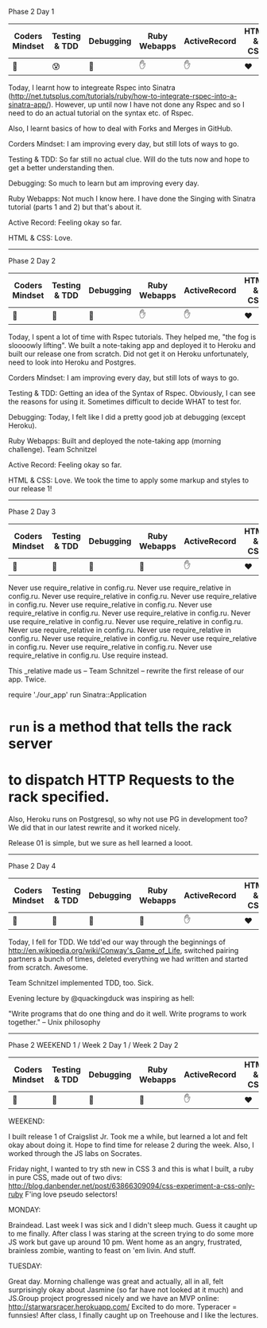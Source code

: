 Phase 2 Day 1

| Coders Mindset | Testing & TDD | Debugging   | Ruby Webapps | ActiveRecord | HTML & CSS   |
| -------------- | ------------- | ---------   | ------------ | ------------ | ----------   |
|  :punch:		 | :cold_sweat:	 | :punch:	   |:raised_hand: | :raised_hand:| :heart:		|


Today, I learnt how to integreate Rspec into Sinatra (http://net.tutsplus.com/tutorials/ruby/how-to-integrate-rspec-into-a-sinatra-app/). However, up until now I have not done any Rspec and so I need to do an actual tutorial on the syntax etc. of Rspec.


Also, I learnt basics of how to deal with Forks and Merges in GitHub.


Corders Mindset:
I am improving every day, but still lots of ways to go.

Testing & TDD:
So far still no actual clue. Will do the tuts now and hope to get a better understanding then.

Debugging:
So much to learn but am improving every day.

Ruby Webapps:
Not much I know here. I have done the Singing with Sinatra tutorial (parts 1 and 2) but that's about it.

Active Record:
Feeling okay so far.

HTML & CSS:
Love.


____________________________________________________________________


Phase 2 Day 2

| Coders Mindset | Testing & TDD | Debugging   | Ruby Webapps | ActiveRecord | HTML & CSS   |
| -------------- | ------------- | ---------   | ------------ | ------------ | ----------   |
|  :punch:		 | :bow:		 | :clap:	   |:raised_hand: | :raised_hand:| :heart:	           	|


Today, I spent a lot of time with Rspec tutorials. They helped me, "the fog is sloooowly lifting".
We built a note-taking app and deployed it to Heroku and built our release one from scratch. Did not get it on Heroku unfortunately, need to look into Heroku and Postgres.


Corders Mindset:
I am improving every day, but still lots of ways to go.

Testing & TDD:
Getting an idea of the Syntax of Rspec. Obviously, I can see the reasons for using it. Sometimes difficult to decide WHAT to test for.

Debugging:
Today, I felt like I did a pretty good job at debugging (except Heroku).

Ruby Webapps:
Built and deployed the note-taking app (morning challenge). Team Schnitzel

Active Record:
Feeling okay so far.

HTML & CSS:
Love. We took the time to apply some markup and styles to our release 1!


____________________________________________________________________


Phase 2 Day 3

| Coders Mindset | Testing & TDD | Debugging   | Ruby Webapps | ActiveRecord | HTML & CSS   |
| -------------- | ------------- | ---------   | ------------ | ------------ | ----------   |
|  :punch:		 | :bow:		 | :clap:	   | :bow: 		  | :raised_hand:| :heart:		            |


Never use require_relative in config.ru.
Never use require_relative in config.ru.
Never use require_relative in config.ru.
Never use require_relative in config.ru.
Never use require_relative in config.ru.
Never use require_relative in config.ru.
Never use require_relative in config.ru.
Never use require_relative in config.ru.
Never use require_relative in config.ru.
Never use require_relative in config.ru.
Never use require_relative in config.ru.
Never use require_relative in config.ru.
Never use require_relative in config.ru.
Never use require_relative in config.ru.
Never use require_relative in config.ru.
Use require instead.

This _relative made us – Team Schnitzel – rewrite the first release of our app. Twice.

require './our_app'
run Sinatra::Application
# `run` is a method that tells the rack server
# to dispatch HTTP Requests to the rack specified.


Also, Heroku runs on Postgresql, so why not use PG in development too? We did that in our latest rewrite and it worked nicely.

Release 01 is simple, but we sure as hell learned a looot.


____________________________________________________________________


Phase 2 Day 4

| Coders Mindset | Testing & TDD | Debugging   | Ruby Webapps | ActiveRecord | HTML & CSS   |
| -------------- | ------------- | ---------   | ------------ | ------------ | ----------   |
|  :punch:		 | :clap:		 | :clap:	   | :bow: 		  | :raised_hand:| :heart:		|


Today, I fell for TDD. We tdd'ed our way through the beginnings of http://en.wikipedia.org/wiki/Conway's_Game_of_Life, switched pairing partners a bunch of times, deleted everything we had written and started from scratch. Awesome.

Team Schnitzel implemented TDD, too. Sick.

Evening lecture by @quackingduck was inspiring as hell:

"Write programs that do one thing and do it well. Write programs to work together."
– Unix philosophy




____________________________________________________________________


Phase 2  WEEKEND 1 / Week 2 Day 1 / Week 2 Day 2

| Coders Mindset | Testing & TDD | Debugging   | Ruby Webapps | ActiveRecord | HTML & CSS   |
| -------------- | ------------- | ---------   | ------------ | ------------ | ----------   |
|  :punch:       | :bow:         |  :clap:     | :bow:        | :raised_hand:| :heart:      |


WEEKEND:

I built release 1 of Craigslist Jr. Took me a while, but learned a lot and felt okay about doing it. Hope to find time for release 2 during the week. Also, I worked through the JS labs on Socrates.

Friday night, I wanted to try sth new in CSS 3 and this is what I built, a ruby in pure CSS, made out of two divs: http://blog.danbender.net/post/63866309094/css-experiment-a-css-only-ruby
F'ing love pseudo selectors!

MONDAY:

Braindead. Last week I was sick and I didn't sleep much. Guess it caught up to me finally. After class I was staring at the screen trying to do some more JS work but gave up around 10 pm. Went home as an angry, frustrated, brainless zombie, wanting to feast on 'em livin. And stuff.

TUESDAY:

Great day. Morning challenge was great and actually, all in all, felt surprisingly okay about Jasmine (so far have not looked at it much) and JS.Group project progressed nicely and we have an MVP online: http://starwarsracer.herokuapp.com/  Excited to do more. Typeracer = funnsies!
After class, I finally caught up on Treehouse and I like the lectures.

















